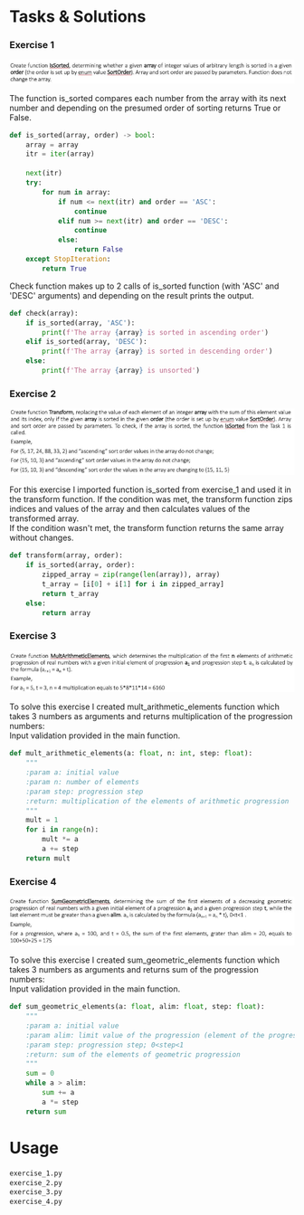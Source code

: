 # Tasks & Solutions

### Exercise 1

![Exercise 1 image](./e_1.png)  

The function is_sorted compares each number from the array with its next number and depending on the presumed order of sorting returns True or False.  

```python
def is_sorted(array, order) -> bool:
    array = array
    itr = iter(array)

    next(itr)
    try:
        for num in array:
            if num <= next(itr) and order == 'ASC':
                continue
            elif num >= next(itr) and order == 'DESC':
                continue
            else:
                return False
    except StopIteration:
        return True
```

Check function makes up to 2 calls of is_sorted function (with 'ASC' and 'DESC' arguments) and depending on the result prints the output.  
  
```python
def check(array):
    if is_sorted(array, 'ASC'):
        print(f'The array {array} is sorted in ascending order')
    elif is_sorted(array, 'DESC'):
        print(f'The array {array} is sorted in descending order')
    else:
        print(f'The array {array} is unsorted')
```

### Exercise 2

![Exercise 2 image](./e_2.png)  

For this exercise I imported function is_sorted from exercise_1 and used it in the transform function.
If the condition was met, the transform function zips indices and values of the array and then calculates values of the transformed array.  
If the condition wasn't met, the transform function returns the same array without changes.  

```python
def transform(array, order):
    if is_sorted(array, order):
        zipped_array = zip(range(len(array)), array)
        t_array = [i[0] + i[1] for i in zipped_array]
        return t_array
    else:
        return array
```

### Exercise 3

![Exercise 3 image](./e_3.png)  

To solve this exercise I created mult_arithmetic_elements function which takes 3 numbers as arguments and returns multiplication of the progression numbers:  
Input validation provided in the main function.

```python
def mult_arithmetic_elements(a: float, n: int, step: float):
    """
    :param a: initial value
    :param n: number of elements
    :param step: progression step
    :return: multiplication of the elements of arithmetic progression
    """
    mult = 1
    for i in range(n):
        mult *= a
        a += step
    return mult  
```

### Exercise 4

![Exercise 4 image](./e_4.png)  

To solve this exercise I created sum_geometric_elements function which takes 3 numbers as arguments and returns sum of the progression numbers:  
Input validation provided in the main function.  

```python
def sum_geometric_elements(a: float, alim: float, step: float):
    """
    :param a: initial value
    :param alim: limit value of the progression (element of the progression can't be less then this value)
    :param step: progression step; 0<step<1
    :return: sum of the elements of geometric progression
    """
    sum = 0
    while a > alim:
        sum += a
        a *= step
    return sum
```

# Usage

```bash
exercise_1.py
exercise_2.py
exercise_3.py
exercise_4.py
```
